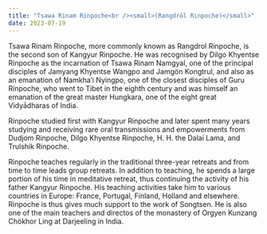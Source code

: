 ```yaml
---
title: "Tsawa Rinam Rinpoche<br /><small>(Rangdröl Rinpoche)</small>"
date: 2023-07-19
---
```


Tsawa Rinam Rinpoche, more commonly known as Rangdrol Rinpoche, is the second son of Kangyur Rinpoche. He was recognised by Dilgo Khyentse Rinpoche as the incarnation of Tsawa Rinam Namgyal, one of the principal disciples of Jamyang Khyentse Wangpo and Jamgön Kongtrul, and also as an emanation of Namkha’i Nyingpo, one of the closest disciples of Guru Rinpoche, who went to Tibet in the eighth century and was himself an emanation of the great master Hungkara, one of the eight great Vidyādharas of India. 

Rinpoche studied first with Kangyur Rinpoche and later spent many years studying and receiving rare oral transmissions and empowerments from Dudjom Rinpoche, Dilgo Khyentse Rinpoche, H. H. the Dalai Lama, and Trulshik Rinpoche. 

Rinpoche teaches regularly in the traditional three-year retreats and from time to time leads group retreats. In addition to teaching, he spends a large portion of his time in meditative retreat, thus continuing the activity of his father Kangyur Rinpoche. His teaching activities take him to various countries in Europe: France, Portugal, Finland, Holland and elsewhere. Rinpoche is thus gives much support to the work of Songtsen. He is also one of the main teachers and directos of the monastery of Orgyen Kunzang Chökhor Ling at Darjeeling in India.
